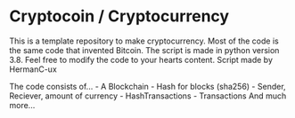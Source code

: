 # Cryptocoin / Cryptocurrency
 This is a template repository to make cryptocurrency. Most of the code is the same code that invented Bitcoin. The script is made in python version 3.8. Feel free to modify the code to your hearts content. Script made by HermanC-ux
 
 The code consists of...
    - A Blockchain
    - Hash for blocks (sha256)
    - Sender, Reciever, amount of currency
    - HashTransactions
    - Transactions
 And much more...

